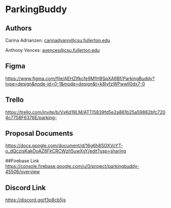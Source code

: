 # ParkingBuddy

## Authors
Carina Adrianzen: carinadyann@csu.fullerton.edu

Anthony Vences: avences@csu.fullerton.edu

## Figma
https://www.figma.com/file/AEHZIfkcfe9M1H8SpXA6Bf/ParkingBuddy?type=design&node-id=0-1&mode=design&t=k8IyfzWPwwll0dx7-0

## Trello
https://trello.com/invite/b/VxKd19LM/ATTI5839fd5e2a881b25a59882bfc7204c7758F6376E/parking-

## Proposal Documents
https://docs.google.com/document/d/16g6h8SOXVcYT-o_dQczisKakOoAZ6FkCRCWzh5uwXsY/edit?usp=sharing

##Firebase Link
https://console.firebase.google.com/u/0/project/parkingbuddy-45506/overview

## Discord Link
https://discord.gg/f3p8cb5js
